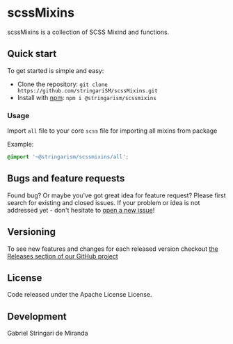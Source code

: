 # scssMixins

scssMixins is a collection of SCSS Mixind and functions.

## Quick start

To get started is simple and easy:

- Clone the repository: `git clone https://github.com/stringariSM/scssMixins.git`
- Install with [npm](https://www.npmjs.com/): `npm i @stringarism/scssmixins`

### Usage
Import `all` file to your core `scss` file for importing all mixins from package

Example:
```scss
@import '~@stringarism/scssmixins/all';
```

## Bugs and feature requests

Found bug? Or maybe you've got great idea for feature request? Please first search for existing and closed issues.
If your problem or idea is not addressed yet - don't hesitate to [open a new issue](https://github.com/stringariSM/scssMixins/issues/new)!

## Versioning

To see new features and changes for each released version checkout [the Releases section of our GitHub project](https://github.com/stringariSM/scssMixins/releases)


## License

Code released under the Apache License License.

## Development

Gabriel Stringari de Miranda